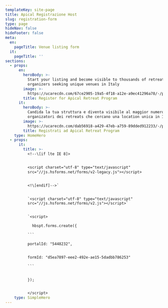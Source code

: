 ```yaml
---
templateKey: site-page
title: Apical Registrazione Host
slug: registration-form
type: page
hideNav: false
hideFooter: false
meta:
  en:
    pageTitle: Venue listing form
  it:
    pageTitle: ''
sections:
  - props:
      en:
        heroBody: >-
          Start your listing and become visible to thousands of retreat
          organizers seeking unique venues in Italy
        image: >-
          https://ucarecdn.com/67ce2905-19a5-4f18-a12e-a9ec41296a78/-/preview/-/enhance/50/
        title: Register for Apical Retreat Program
      it:
        heroBody: >-
          Candida la tua struttura e diventa visibile al maggior numero dei
          organizatori dei retreats che cercano una location unica in Italia
        image: >-
          https://ucarecdn.com/dab56918-a429-47eb-a759-89dded912233/-/preview/-/enhance/60/
        title: Registrati ad Apical Retreat Program
    type: HomeHero
  - props:
      it:
        title: >-
          <!--\[if lte IE 8]>


          <script charset="utf-8" type="text/javascript"
          src="//js.hsforms.net/forms/v2-legacy.js"></script>


          <!\[endif]-->`


          `<script charset="utf-8" type="text/javascript"
          src="//js.hsforms.net/forms/v2.js"></script>`


          `<script>

            hbspt.forms.create({

          ```

          portalId: "5448232",


          formId: "d5ea7897-eee2-492e-ae15-5dadbb786253"

          ```


          });


          </script>
    type: SimpleHero
---
```



